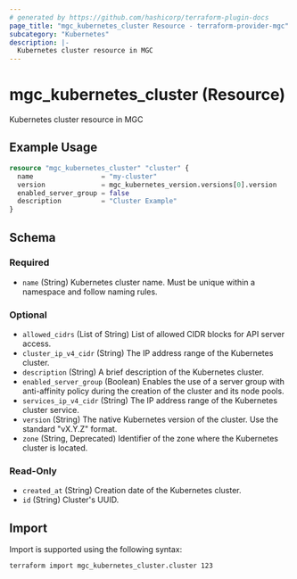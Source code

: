 ```yaml
---
# generated by https://github.com/hashicorp/terraform-plugin-docs
page_title: "mgc_kubernetes_cluster Resource - terraform-provider-mgc"
subcategory: "Kubernetes"
description: |-
  Kubernetes cluster resource in MGC
---
```


# mgc_kubernetes_cluster (Resource)

Kubernetes cluster resource in MGC

## Example Usage

```terraform
resource "mgc_kubernetes_cluster" "cluster" {
  name                 = "my-cluster"
  version              = mgc_kubernetes_version.versions[0].version
  enabled_server_group = false
  description          = "Cluster Example"
}
```

<!-- schema generated by tfplugindocs -->
## Schema

### Required

- `name` (String) Kubernetes cluster name. Must be unique within a namespace and follow naming rules.

### Optional

- `allowed_cidrs` (List of String) List of allowed CIDR blocks for API server access.
- `cluster_ip_v4_cidr` (String) The IP address range of the Kubernetes cluster.
- `description` (String) A brief description of the Kubernetes cluster.
- `enabled_server_group` (Boolean) Enables the use of a server group with anti-affinity policy during the creation of the cluster and its node pools.
- `services_ip_v4_cidr` (String) The IP address range of the Kubernetes cluster service.
- `version` (String) The native Kubernetes version of the cluster. Use the standard "vX.Y.Z" format.
- `zone` (String, Deprecated) Identifier of the zone where the Kubernetes cluster is located.

### Read-Only

- `created_at` (String) Creation date of the Kubernetes cluster.
- `id` (String) Cluster's UUID.

## Import

Import is supported using the following syntax:

```shell
terraform import mgc_kubernetes_cluster.cluster 123
```
